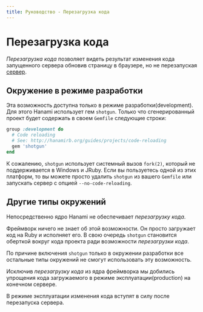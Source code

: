 ```yaml
---
title: Руководство - Перезагрузка кода
---
```


# Перезагрузка кода

_Перезагрузка кода_ позволяет видеть результат изменения кода запущенного сервера обновив страницу в браузере, но не перезапуская [сервер](/guides/command-line/applications).

## Окружение в режиме разработки

Эта возможность доступна только в режиме разработки(development). Для этого Hanami использует гем `shotgun`. Только что сгенерированный проект будет содержать в своем `Gemfile` следующие строки:

```ruby
group :development do
  # Code reloading
  # See: http://hanamirb.org/guides/projects/code-reloading
  gem 'shotgun'
end
```

К сожалению, `shotgun` использует системный вызов `fork(2)`, который не поддерживается в Windows и JRuby.
Если вы пользуетесь одной из этих платформ, то вы можете просто удалить `shotgun` из вашего `Gemfile` или запускать сервер с опцией `--no-code-reloading`.

## Другие типы окружений

Непосредственно ядро Hanami не обеспечивает _перезагрузку кода_.

Фреймворк ничего не знает об этой возможности. Он просто загружает код на Ruby и исполняет его. В свою очередь `shotgun` становится оберткой вокруг кода проекта ради возможности _перезагрузки кода_.

По причине включения `shotgun` только в окружении разработки все остальные типы окружений не смогут использовать эту возможность.

Исключив _перезагрузку кода_ из ядра фреймворка мы добились упрощения кода загружаемого в режиме эксплуатации(production) на конечном сервере.

В режиме эксплуатации изменения кода вступят в силу после перезапуска сервера.
